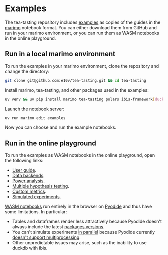 # Examples

The tea-tasting repository includes [examples](https://github.com/e10v/tea-tasting/tree/main/examples) as copies of the guides in the [marimo](https://github.com/marimo-team/marimo) notebook format. You can either download them from GitHub and run in your marimo environment, or you can run them as WASM notebooks in the online playground.

## Run in a local marimo environment

To run the examples in your marimo environment, clone the repository and change the directory:

```bash
git clone git@github.com:e10v/tea-tasting.git && cd tea-tasting
```

Install marimo, tea-tasting, and other packages used in the examples:

```bash
uv venv && uv pip install marimo tea-tasting polars ibis-framework[duckdb] tqdm
```

Launch the notebook server:

```bash
uv run marimo edit examples
```

Now you can choose and run the example notebooks.

## Run in the online playground

To run the examples as WASM notebooks in the online playground, open the following links:

- [User guide](https://marimo.app/gh/e10v/tea-tasting/main?entrypoint=examples%2Fuser-guide.py&embed=true).
- [Data backends](https://marimo.app/gh/e10v/tea-tasting/main?entrypoint=examples%2Fdata-backends.py&embed=true).
- [Power analysis](https://marimo.app/gh/e10v/tea-tasting/main?entrypoint=examples%2Fpower-analysis.py&embed=true).
- [Multiple hypothesis testing](https://marimo.app/gh/e10v/tea-tasting/main?entrypoint=examples%2Fmultiple-testing.py&embed=true).
- [Custom metrics](https://marimo.app/gh/e10v/tea-tasting/main?entrypoint=examples%2Fcustom-metrics.py&embed=true).
- [Simulated experiments](https://marimo.app/gh/e10v/tea-tasting/main?entrypoint=examples%2Fsimulated-experiments.py&embed=true).

[WASM notebooks](https://docs.marimo.io/guides/wasm/) run entirely in the browser on [Pyodide](https://github.com/pyodide/pyodide) and thus have some limitations. In particular:

- Tables and dataframes render less attractively because Pyodide doesn't always include the latest [packages versions](https://pyodide.org/en/stable/usage/packages-in-pyodide.html).
- You can't simulate experiments [in parallel](https://tea-tasting.e10v.me/simulated-experiments/#parallel-execution) because Pyodide currently [doesn't support multiprocessing](https://pyodide.org/en/stable/usage/wasm-constraints.html#included-but-not-working-modules).
- Other unpredictable issues may arise, such as the inability to use duckdb with ibis.
